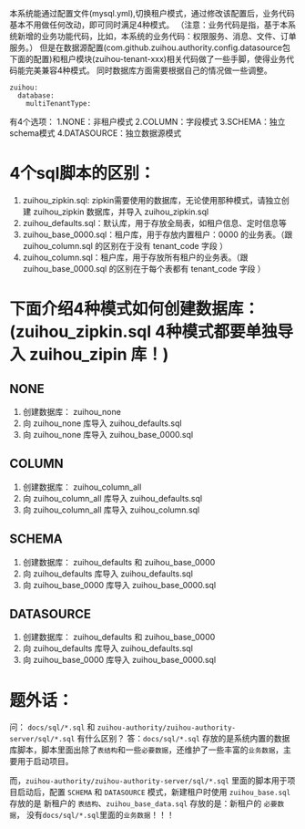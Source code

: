 本系统能通过配置文件(mysql.yml),切换租户模式，通过修改该配置后，业务代码基本不用做任何改动，即可同时满足4种模式。
（注意：业务代码是指，基于本系统新增的业务功能代码，比如，本系统的业务代码：权限服务、消息、文件、订单服务。）
但是在数据源配置(com.github.zuihou.authority.config.datasource包下面的配置)和租户模块(zuihou-tenant-xxx)相关代码做了一些手脚，使得业务代码能完美兼容4种模式。
同时数据库方面需要根据自己的情况做一些调整。
```
zuihou:
  database:
    multiTenantType:  
```
有4个选项：
1.NONE：非租户模式
2.COLUMN：字段模式
3.SCHEMA：独立schema模式
4.DATASOURCE：独立数据源模式

# 4个sql脚本的区别：
1. zuihou_zipkin.sql: zipkin需要使用的数据库，无论使用那种模式，请独立创建 zuihou_zipkin 数据库，并导入 zuihou_zipkin.sql 
2. zuihou_defaults.sql：默认库，用于存放全局表，如租户信息、定时信息等
3. zuihou_base_0000.sql：租户库，用于存放内置租户：0000 的业务表。（跟 zuihou_column.sql 的区别在于没有 tenant_code 字段 ）
4. zuihou_column.sql：租户库，用于存放所有租户的业务表。（跟 zuihou_base_0000.sql 的区别在于每个表都有 tenant_code 字段 ）

# 下面介绍4种模式如何创建数据库：(zuihou_zipkin.sql 4种模式都要单独导入 zuihou_zipin 库！)
## NONE
1. 创建数据库： zuihou_none
2. 向 zuihou_none 库导入 zuihou_defaults.sql 
3. 向 zuihou_none 库导入 zuihou_base_0000.sql 

## COLUMN
1. 创建数据库： zuihou_column_all
2. 向 zuihou_column_all 库导入 zuihou_defaults.sql 
3. 向 zuihou_column_all 库导入 zuihou_column.sql 

## SCHEMA
1. 创建数据库： zuihou_defaults 和 zuihou_base_0000
2. 向 zuihou_defaults 库导入 zuihou_defaults.sql 
3. 向 zuihou_base_0000 库导入 zuihou_base_0000.sql 

## DATASOURCE
1. 创建数据库： zuihou_defaults 和 zuihou_base_0000
2. 向 zuihou_defaults 库导入 zuihou_defaults.sql 
3. 向 zuihou_base_0000 库导入 zuihou_base_0000.sql 


# 题外话：
问： `docs/sql/*.sql` 和 `zuihou-authority/zuihou-authority-server/sql/*.sql` 有什么区别？
答：`docs/sql/*.sql` 存放的是系统内置的数据库脚本，脚本里面出除了`表结构`和一些`必要数据`，还维护了一些丰富的`业务数据`，主要用于启动项目。

而，`zuihou-authority/zuihou-authority-server/sql/*.sql` 里面的脚本用于项目启动后，配置 `SCHEMA` 和 `DATASOURCE` 模式，新建租户时使用 
`zuihou_base.sql` 存放的是 新租户的 `表结构`、`zuihou_base_data.sql` 存放的是：新租户的 `必要数据`， 没有`docs/sql/*.sql`里面的`业务数据`！！！
